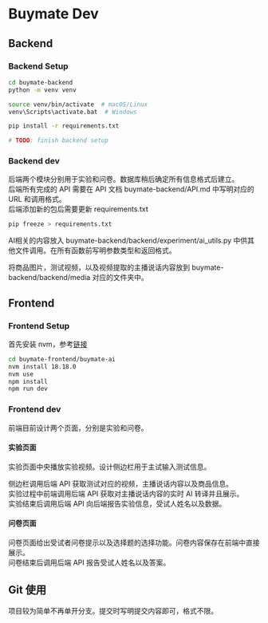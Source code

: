 # Buymate Dev

## Backend

### Backend Setup

```bash
cd buymate-backend
python -m venv venv

source venv/bin/activate  # macOS/Linux
venv\Scripts\activate.bat  # Windows

pip install -r requirements.txt

# TODO: finish backend setup
```

### Backend dev

后端两个模块分别用于实验和问卷。数据库稍后确定所有信息格式后建立。  
后端所有完成的 API 需要在 API 文档 buymate-backend/API.md 中写明对应的 URL 和调用格式。  
后端添加新的包后需要更新 requirements.txt  

```bash
pip freeze > requirements.txt
```

AI相关的内容放入 buymate-backend/backend/experiment/ai_utils.py 中供其他文件调用。在所有函数前写明参数类型和返回格式。  

将商品图片，测试视频，以及视频提取的主播说话内容放到 buymate-backend/backend/media 对应的文件夹中。  

## Frontend

### Frontend Setup

首先安装 nvm，参考[链接](https://blog.csdn.net/weixin_57844432/article/details/127788884)

```bash
cd buymate-frontend/buymate-ai
nvm install 18.18.0
nvm use
npm install
npm run dev
```

### Frontend dev

前端目前设计两个页面，分别是实验和问卷。  

#### 实验页面

实验页面中央播放实验视频。设计侧边栏用于主试输入测试信息。  

侧边栏调用后端 API 获取测试对应的视频，主播说话内容以及商品信息。  
实验过程中前端调用后端 API 获取对主播说话内容的实时 AI 转译并且展示。  
实验结束后调用后端 API 向后端报告实验信息，受试人姓名以及数据。  

#### 问卷页面

问卷页面给出受试者问卷提示以及选择题的选择功能。问卷内容保存在前端中直接展示。  
问卷结束后调用后端 API 报告受试人姓名以及答案。

## Git 使用

项目较为简单不再单开分支。提交时写明提交内容即可，格式不限。  
